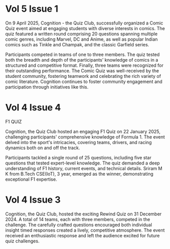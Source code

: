# Vol 5 Issue 1

On 9 April 2025, Cognition - the Quiz Club, successfully organized a Comic Quiz event
aimed  at  engaging  students  with  diverse  interests  in  comics.  The  quiz  featured  a
written  round  comprising  20  questions  spanning  multiple  comic  genres,  including
Marvel, DC and Anime, as well as popular Indian comics such as Tinkle and Champak,
and the classic Garfield series.

Participants  competed  in  teams  of  one  to  three  members.  The  quiz  tested  both  the
breadth  and  depth  of  the  participants’  knowledge  of  comics  in  a  structured  and
competitive  format.  Finally,  three  teams  were  recognized  for  their  outstanding
performance. The Comic Quiz was well-received by the student community, fostering
teamwork and celebrating the rich variety of comic literature. Cognition continues to
foster community engagement and participation through initiatives like this.

# Vol 4 Issue 4

F1 QUIZ

Cognition,  the  Quiz  Club  hosted  an  engaging  F1  Quiz  on  22  January  2025,  challenging
participants'  comprehensive  knowledge  of  Formula  1.  The  event  delved  into  the  sport's
intricacies, covering teams, drivers, and racing dynamics both on and off the track.

Participants tackled a single round of 25 questions, including five star questions that tested
expert-level  knowledge.    The  quiz  demanded  a  deep  understanding  of  F1  history,  current
events,  and  technical  details.  Sriram  M  K  from  B.Tech  CSE(IoT),  3   year,  emerged  as  the
winner, demonstrating exceptional F1 expertise.

# Vol 4 Issue 3

Cognition,  the  Quiz  Club,  hosted  the  exciting  Rewind
Quiz  on  31  December  2024.  A  total  of  14  teams,  each
with  three  members,  competed  in  the  challenge.  The
carefully  crafted  questions  encouraged  both  individual
insight
timed
responses  created  a  lively,  competitive  atmosphere.  The
event  received  an  enthusiastic  response  and  left  the
audience excited for future quiz challenges.

